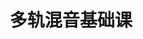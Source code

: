 ---
layout: encrypted
title: 多轨混音基础课
tags: notes alexmixing music
src: https://www.alexmixing.com/

encrypted: d3a4e78d6f90d3a213f5a060705399fc31fd082e6b7dde3c4a799d3a845d984dU2FsdGVkX1/4tJkPGWaG2x+NziCV8hasWLYG+8F5GiQTtO+0p5qfkiJQxa55GTd3jgrfyCRcSCISMqkWqHQuxOw0lOZQKFjbk3XfBrcTRJ8=
---